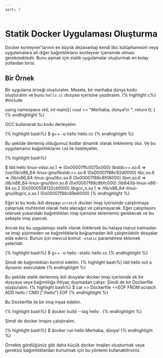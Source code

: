 ```yaml
---
sort: 2
---
```


# Statik Docker Uygulaması Oluşturma

Docker konteyner'larının en büyük dezavantajı kendi libc kütüphanesini veya uygulamalara ait diğer bağımlılıkların konteyner içerisinde olması gerekmektedir. Bunu aşmak için statik uygulamalar oluşturmak en kolay yollardan birisi.


## Bir Örnek

Bir uygulama örneği oluşturalım. Mesela, bir merhaba dünya kodu oluşturalım ve bunu `hello.cc` dosyası içerisine yazdıralım.
{% highlight c%}
#include<iostream>

using namespace std;
int main(){
    cout << "Merhaba, dünya!\n ";
    return 0;
}
{% endhighlight %}

GCC kullanarak bu kodu derleyelim

{% highlight bash%}
$ g++ -o hello hello.cc
{% endhighlight %}

Bu şekilde derlemiş olduğumuz kodlar dinamik olarak linklenmiş olur. Ve bu uygulamanın bağımlılıklarını `ldd` ile listeleyelim.

{% highlight bash%}

$ ldd hello
        linux-vdso.so.1 =>  (0x00007ffc0075c000)
        libstdc++.so.6 => /usr/lib/x86_64-linux-gnu/libstdc++.so.6 (0x00007f88c92d0000)
        libc.so.6 => /lib/x86_64-linux-gnu/libc.so.6 (0x00007f88c8f06000)
        libm.so.6 => /lib/x86_64-linux-gnu/libm.so.6 (0x00007f88c8bfc000)
        /lib64/ld-linux-x86-64.so.2 (0x0000558132cbf000)
        libgcc_s.so.1 => /lib/x86_64-linux-gnu/libgcc_s.so.1 (0x00007f88c89e6000)
{% endhighlight %}

Eğer ki bu kodu ikili dosyayı `scratch` docker imajı içerisinde çalıştırmaya çalışırsak muhtemel olarak hata alacağız ve çalışmayacak. Eğer çalışmasını istersek yukarıdaki bağımlılıkları imaj içerisine eklememiz gerekecek ve bu sebeple imaj şişecek.

 Ancak biz bu uygulamayı statik olarak linklersek bu hataya maruz kalmadan ve imajı şişirmeden ve bağımlılıklarla boğuşmadan ikili çalıştırılabilir dosyalar elde ederiz. Bunun için mevcut komut `-static` parametresi eklemek yeterlidir.

{% highlight bash%}
$ g++ -o hello -static hello.cc
{% endhighlight %}

Şimdi de bağımlılıkları kontrol edelim.
{% highlight bash%}
ldd hello
        not a dynamic executable
{% endhighlight %}

Bu şekilde statik derlenmiş ikili dosyalar docker imajı içerisinde ek bir dosyaya veya bağımlılığa ihtiyaç duymadan çalışır. Şimdi de bir Dockerfile oluşturalım.
{% highlight bash%}
$ cat >> Dockerfile <<EOF
FROM scratch
ADD hello /
CMD ["/hello"]
EOF
{% endhighlight %}

Bu Dockerfile ile bir imaj inşaa edelim.

{% highlight bash%}
$ docker build --tag hello .
{% endhighlight %}

Şimdi de docker imajını çalıştıralım.

{% highlight bash%}
$ docker run hello
Merhaba, dünya!
{% endhighlight %}

Örnekte gördüğünüz gibi daha küçük docker imajları oluşturmak veya  gereksiz bağımlılıklardan kurtulmak için bu yöntemi kullanabilirsiniz.